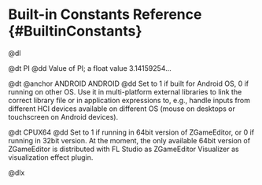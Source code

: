 # Built-in Constants Reference {#BuiltinConstants}

@dl

@dt PI
@dd Value of PI; a float value 3.14159254...

@dt @anchor ANDROID ANDROID
@dd Set to 1 if built for Android OS, 0 if running on other OS. Use it in multi-platform external libraries to link the correct library file or in application expressions to, e.g., handle inputs from different HCI devices available on different OS (mouse on desktops or touchscreen on Android devices).

@dt CPUX64
@dd Set to 1 if running in 64bit version of ZGameEditor, or 0 if running in 32bit version. At the moment, the only available 64bit version of ZGameEditor is distributed with FL Studio as ZGameEditor Visualizer as visualization effect plugin.

@dlx
